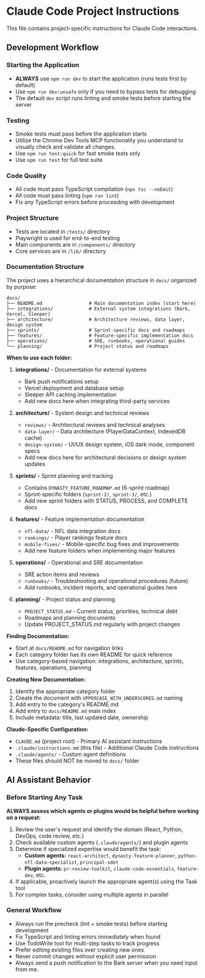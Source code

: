 # Claude Code Project Instructions

This file contains project-specific instructions for Claude Code interactions.

## Development Workflow

### Starting the Application
- **ALWAYS** use `npm run dev` to start the application (runs tests first by default)
- Use `npm run dev:unsafe` only if you need to bypass tests for debugging
- The default `dev` script runs linting and smoke tests before starting the server

### Testing
- Smoke tests must pass before the application starts
- Utilize the Chrome Dev Tools MCP functionality you understand to visually check and validate all changes.
- Use `npm run test:quick` for fast smoke tests only
- Use `npm run test` for full test suite

### Code Quality
- All code must pass TypeScript compilation (`npx tsc --noEmit`)
- All code must pass linting (`npm run lint`)
- Fix any TypeScript errors before proceeding with development

### Project Structure
- Tests are located in `/tests/` directory
- Playwright is used for end-to-end testing
- Main components are in `/components/` directory
- Core services are in `/lib/` directory

### Documentation Structure

The project uses a hierarchical documentation structure in `docs/` organized by purpose:

```
docs/
├── README.md                 # Main documentation index (start here)
├── integrations/             # External system integrations (Bark, Vercel, Sleeper)
├── architecture/             # Architecture reviews, data layer, design system
├── sprints/                  # Sprint-specific docs and roadmaps
├── features/                 # Feature-specific implementation docs
├── operations/               # SRE, runbooks, operational guides
└── planning/                 # Project status and roadmaps
```

**When to use each folder:**

1. **integrations/** - Documentation for external systems
   - Bark push notifications setup
   - Vercel deployment and database setup
   - Sleeper API caching implementation
   - Add new docs here when integrating third-party services

2. **architecture/** - System design and technical reviews
   - `reviews/` - Architectural reviews and technical analyses
   - `data-layer/` - Data architecture (PlayerDataContext, IndexedDB cache)
   - `design-system/` - UI/UX design system, iOS dark mode, component specs
   - Add new docs here for architectural decisions or design system updates

3. **sprints/** - Sprint planning and tracking
   - Contains `DYNASTY_FEATURE_ROADMAP.md` (6-sprint roadmap)
   - Sprint-specific folders (`sprint-2/`, `sprint-3/`, etc.)
   - Add new sprint folders with STATUS, PROCESS, and COMPLETE docs

4. **features/** - Feature implementation documentation
   - `nfl-data/` - NFL data integration docs
   - `rankings/` - Player rankings feature docs
   - `mobile-fixes/` - Mobile-specific bug fixes and improvements
   - Add new feature folders when implementing major features

5. **operations/** - Operational and SRE documentation
   - SRE action items and reviews
   - `runbooks/` - Troubleshooting and operational procedures (future)
   - Add runbooks, incident reports, and operational guides here

6. **planning/** - Project status and planning
   - `PROJECT_STATUS.md` - Current status, priorities, technical debt
   - Roadmaps and planning documents
   - Update PROJECT_STATUS.md regularly with project changes

**Finding Documentation:**
- Start at `docs/README.md` for navigation links
- Each category folder has its own README for quick reference
- Use category-based navigation: integrations, architecture, sprints, features, operations, planning

**Creating New Documentation:**
1. Identify the appropriate category folder
2. Create the document with `UPPERCASE_WITH_UNDERSCORES.md` naming
3. Add entry to the category's README.md
4. Add entry to `docs/README.md` main index
5. Include metadata: title, last updated date, ownership

**Claude-Specific Configuration:**
- `CLAUDE.md` (project root) - Primary AI assistant instructions
- `.claude/instructions.md` (this file) - Additional Claude Code instructions
- `.claude/agents/` - Custom agent definitions
- These files should NOT be moved to `docs/` folder

## AI Assistant Behavior

### Before Starting Any Task
**ALWAYS assess which agents or plugins would be helpful before working on a request:**
1. Review the user's request and identify the domain (React, Python, DevOps, code review, etc.)
2. Check available custom agents (`.claude/agents/`) and plugin agents
3. Determine if specialized expertise would benefit the task:
   - **Custom agents:** `react-architect`, `dynasty-feature-planner`, `python-nfl-data-specialist`, `principal-sdet`
   - **Plugin agents:** `pr-review-toolkit`, `claude-code-essentials`, `feature-dev`, etc.
4. If applicable, proactively launch the appropriate agent(s) using the Task tool
5. For complex tasks, consider using multiple agents in parallel

### General Workflow
- Always run the precheck (lint + smoke tests) before starting development
- Fix TypeScript and linting errors immediately when found
- Use TodoWrite tool for multi-step tasks to track progress
- Prefer editing existing files over creating new ones
- Never commit changes without explicit user permission
- Always send a push notification to the Bark server when you need input from me.
